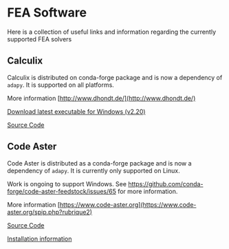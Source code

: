 # FEA Software

Here is a collection of useful links and information regarding the currently supported FEA solvers 

## Calculix

Calculix is distributed on conda-forge package and is now a dependency of `adapy`.
It is supported on all platforms.

More information [http://www.dhondt.de/](http://www.dhondt.de/)

[Download latest executable for Windows (v2.20)](http://www.dhondt.de/calculix_2.20_4win.zip)

[Source Code](https://github.com/Dhondtguido/CalculiXSource)

## Code Aster

Code Aster is distributed as a conda-forge package and is now a dependency of `adapy`.
It is currently only supported on Linux.

Work is ongoing to support Windows. See https://github.com/conda-forge/code-aster-feedstock/issues/65 for more information.

More information [https://www.code-aster.org](https://www.code-aster.org/spip.php?rubrique2)

[Source Code](https://gitlab.com/codeaster/src)

[Installation information](https://gitlab.com/codeaster-opensource-documentation/opensource-installation-development)